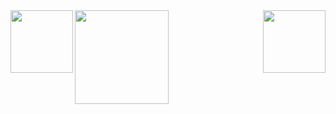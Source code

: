 
  <img src="http://departement-math.univ-tlse3.fr/medias/photo/logosidbigdata_1518444334675-png?ID_FICHE=301126" width="100" align="left"/>
  <img src="https://upload.wikimedia.org/wikipedia/fr/a/a4/Logo_UT3.jpg" width="150" align="left"/>
  <img src="https://www.senscritique.com/senscritique.png" width="100" align="right"/> 




